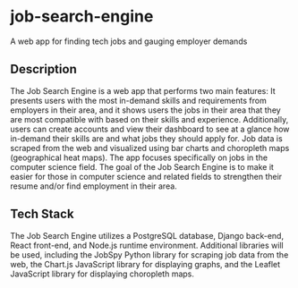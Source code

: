 # job-search-engine
A web app for finding tech jobs and gauging employer demands

## Description
The Job Search Engine is a web app that performs two main features: It presents users with the most in-demand skills and requirements from employers in their area, and it shows users the jobs in their area that they are most compatible with based on their skills and experience. Additionally, users can create accounts and view their dashboard to see at a glance how in-demand their skills are and what jobs they should apply for. Job data is scraped from the web and visualized using bar charts and choropleth maps (geographical heat maps). The app focuses specifically on jobs in the computer science field. The goal of the Job Search Engine is to make it easier for those in computer science and related fields to strengthen their resume and/or find employment in their area.

## Tech Stack
The Job Search Engine utilizes a PostgreSQL database, Django back-end, React front-end, and Node.js runtime environment. Additional libraries will be used, including the JobSpy Python library for scraping job data from the web, the Chart.js JavaScript library for displaying graphs, and the Leaflet JavaScript library for displaying choropleth maps. 
